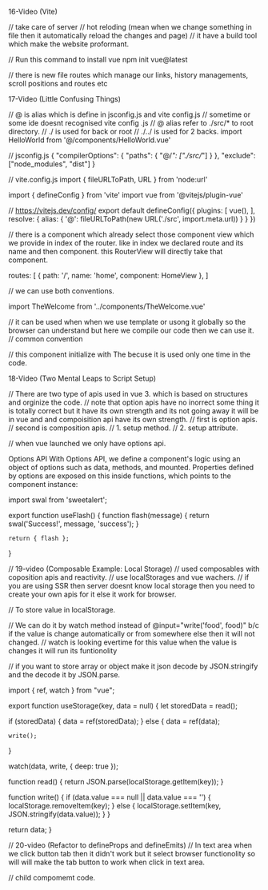 16-Video (Vite)

// take care of server
// hot reloding (mean when we change something in file then it automatically reload the changes and page)
// it have a build tool which make the website proformant.

// Run this command to install vue
npm init vue@latest

// there is new file routes which manage our links, history managements, scroll positions and routes etc

17-Video (Little Confusing Things)

// @ is alias which is define in jsconfig.js and vite config.js
// sometime or some ide doesnt recognised vite config .js
// @ alias refer to ./src/* to root directory.
// ./ is used for back or root
// ./../ is used for 2 backs.
import HelloWorld from '@/components/HelloWorld.vue'

// jsconfig.js
{
  "compilerOptions": {
    "paths": {
      "@/*": ["./src/*"]
    }
  },
  "exclude": ["node_modules", "dist"]
}

// vite.config.js
import { fileURLToPath, URL } from 'node:url'

import { defineConfig } from 'vite'
import vue from '@vitejs/plugin-vue'

// https://vitejs.dev/config/
export default defineConfig({
  plugins: [
    vue(),
  ],
  resolve: {
    alias: {
      '@': fileURLToPath(new URL('./src', import.meta.url))
    }
  }
})

// there is a <RouterView /> component which already select those component view which we provide in index of the router. like in index we declared route and its name and then component. this RouterView will directly take that component.

<template>
  <header>
    <img alt="Vue logo" class="logo" src="@/assets/logo.svg" width="125" height="125" />

    <div class="wrapper">
      <HelloWorld msg="You did it!" />

      <nav>
        <RouterLink to="/">Home</RouterLink>
        <RouterLink to="/about">About</RouterLink>
        <RouterLink to="/contact">Contact</RouterLink>
      </nav>
    </div>
  </header>

  <RouterView />
</template>

routes: [
    {
      path: '/',
      name: 'home',
      component: HomeView
    },
]

// we can use both conventions.

import TheWelcome from '../components/TheWelcome.vue'

// it can be used when when we use template or usong it globally so the browser can understand but here we compile our code then we can use it.
<the-welcome />
// common convention
<TheWelcome />

// this component initialize with The becuse it is used only one time in the code.

18-Video (Two Mental Leaps to Script Setup)

// There are two type of apis used in vue 3. which is based on structures and orginize the code.
// note that option apis have no inorrect some thing it is totally correct but it have its own strength and its not going away it will be in vue and and compoisition api have its own strength.
// first is option apis. 
// second is composition apis.
// 1. setup method.
// 2. setup attribute.

// when vue launched we only have options api.

Options API​
With Options API, we define a component's logic using an object of options such as data, methods, and mounted. Properties defined by options are exposed on this inside functions, which points to the component instance:

<script>
export default {
  data() {
    return {
      count: 0
    }
  },

  methods: {
    increment() {
      this.count++
    }
  },

  mounted() {
    console.log(`The initial count is ${this.count}.`)
  }
}
</script>

<template>
  <button @click="increment">Count is: {{ count }}</button>
</template>

<!-- Composition API​
With Composition API, we define a component's logic using imported API functions. In SFCs, Composition API is typically used with <script setup>. The setup attribute is a hint that makes Vue perform compile-time transforms that allow us to use Composition API with less boilerplate. For example, imports and top-level variables / functions declared in <script setup> are directly usable in the template.

Composition API is a set of APIs that allows us to author Vue components using imported functions instead of declaring options. It is an umbrella term that covers the following APIs:

Reactivity API, e.g. ref() and reactive(), that allows us to directly create reactive state, computed state, and watchers.

Lifecycle Hooks, e.g. onMounted() and onUnmounted(), that allow us to programmatically hook into the component lifecycle.

Dependency Injection, i.e. provide() and inject(), that allow us to leverage Vue's dependency injection system while using Reactivity APIs.

Composition API is a built-in feature of Vue 3 and Vue 2.7. For older Vue 2 versions, use the officially maintained @vue/composition-api plugin. In Vue 3, it is also primarily used together with the <script setup> syntax in Single-File Components. Here's a basic example of a component using Composition API:

Here is the same component, with the exact same template, but using Composition API and <script setup> instead: -->

<script setup>
import { ref, onMounted } from 'vue'

// reactive state
const count = ref(0)

// functions that mutate state and trigger updates
function increment() {
  count.value++
}

// lifecycle hooks
onMounted(() => {
  console.log(`The initial count is ${count.value}.`)
})
</script>

<template>
  <button @click="increment">Count is: {{ count }}</button>
</template>

<!-- Option APi method  -->

<script>
export default {

  // here we declare the data which automatically reactive.
  data() {
    return {
      count: 0
    }
  },
}
</script>

<template>
  <button @click="increment">Count is: {{ count }}</button>
</template>

<!-- Composition apis method with setup method -->

<script>
import React from 'react';
import { ref, onMounted } from 'vue'

export default {
  component: { React },

  setup() {

    // reactive state
    const count = ref(0)

    // here we declare the data which is not automatically reactive first of all we have to declare it and this is declared in upper code.
    // but we don't use it directly we have to use it with .value like we use it in mounted. but in template we can use it directly with only name. but in script we have to use it with name.value.
    return {
      count,
    };

    // lifecycle hooks first of all we have to inport in fro reactive api.
    onMounted(() => {
      console.log(`The initial count is ${count.value}.`)
    })
  },
}
</script>

<template>
  <button @click="increment">Count is: {{ count }}</button>
</template>

<!-- Composition apis method with setup attribute (when we use setup attribute we turn on the compiler macro make the code little bit friendly)
1. when we import something we can use it directly we dont neet to declare it in cooponent.
2. we dont need export default object.
3. user ref for reactive.
4. and import ref and mounted from composition api.
5. wehen we declare variable then it is is not not neceassry to return it or define it data in data like option api or using setup method in compositio api and it is not reactive so we will use ref to make it reactive.
6. can't use that variable directly by its name in script. we have to use it by its name.value but we can use it in template.
7. functions can be direct use by its name just write function behind it.
// make the reactivityTransform true then you dont neet ref to be imported and dont neet to use name.vlaue in script you can directly use it
plugins: [
    vue({
      reactivityTransform: true,
    }),
  ],
 -->

<script setup>
// reactivityTransform: true, if thre then dont neet to import it.
import { ref, onMounted } from 'vue'

// reactive state. if we are using script attribute then we dont have to declaared data like in options api or we dont have to return it like when we use setup method. just declare it here with ref api.

// reactivityTransform: false,
const count = ref(0)
// reactivityTransform: true,
const count = $ref(0)

function increment() {
  // reactivityTransform: false,
  count.value++

  // reactivityTransform: true,
  count++
}

// can also make method like this.
let increment = () => {
  count++
}

onMounted(() => {
  // reactivityTransform: false,
  console.log(`The initial count is ${count.value}.`)

  // reactivityTransform: true,
  console.log(`The initial count is ${count}.`)
})
</script>

<template>
  <button @click="increment">Count is: {{ count }}</button>
</template>


<!-- 18-Video (From Mixins to Composables) -->

<!-- Special alert which we install on this command. -->
<!-- npm install sweetalert --save-dev -->

<script setup>
// import it like this:
import swal from 'sweetalert';

function flash(message) {
  // fisrt is title, second is message. and third is icon.
  swal('Success!', message, 'success');
}

// Mixins Code.
// just paste you script code of alert here.
// it works like traits code in php having different funcitons in one file and you can use it from averywhere.
// if you have large code than mixins is not clear. where my function is define. sp instead of it the most recommended approch is coposables.

import swal from 'sweetalert';

export default {
    methods: {
        flash(message) {
            return swal('Success!', message, 'success');
        }
    },
}

// Page code example

<script>
  import flash from './../../mixins/flash';

  export default {
    mixins: [flash],
  };

</script>

<!-- Composables Code. -->
<!-- just paste you script code of alert here. -->
<!-- its an alternate of mixins. -->
<!-- when you are making composable make this file with name use and then its name like useName -->

import swal from 'sweetalert';

export function useFlash() {
    function flash(message) {
        return swal('Success!', message, 'success');
    }

    return { flash };
}

<!-- component code with setup method  -->
<script>
import { useFlash } from './../../composables/useFlash.js';

export default {
  setup() {
    // Destructure the flash function from the composable
    let { flash } = useFlash();

    // Expose the flash function to the template
    return { flash };
  }
};

</script>

<!-- component code with setup attribute  -->

<script setup>

  import { useFlash } from './../../composables/useFlash.js';
  
  let { flash } = useFlash();

</script>

// 19-video (Composable Example: Local Storage)
// used composables with coposition apis and reactivity.
// use localStorages and vue wachers.
// if you are using SSR then server doesnt know local storage then you need to create your own apis for it else it work for browser.

// To store value in localStorage.
<script setup>
  import { ref, watch } from "vue";

  // get value from localStorage.
  let food = ref(localStorage.getItem("food"));
  let age = ref(localStorage.getItem("age"));

  function write(key, value) {
    // set value in localStorage.
    localStorage.setItem(key, val);
  }
</script>

<template>
  <main>
    <p>
      What is your favorite food? <input type="text" v-model="food" @input="write('food', food)">
    </p>
    <p>
      What is your favorite food? <input type="text" v-model="age" @input="write('age', age)">
    </p>
  </main>
</template>

// We can do it by watch method instead of @input="write('food', food)" b/c if the value is change automatically or from somewhere else then it will not changed.
// watch is looking evertime for this value when the value is changes it will run its funtionolity

<script setup>
  import { ref, watch } from "vue";

  let food = ref(localStorage.getItem("food"));
  let age = ref(localStorage.getItem("age"));

  // define like this. the first value is the name of data. the second oen is the value of data.
  watch(food, (val) => {
    write('food', val);
  })

  function write(key, val) {
    localStorage.setItem(key, val);
  }
</script>

<template>
  <main>
    <p>
      What is your favorite food? <input type="text" v-model="food">
    </p>
  </main>
</template>

 // if you want to store array or object make it json decode by JSON.stringify and the decode it by JSON.parse.

<!-- comopsable code -->
import { ref, watch } from "vue";

export function useStorage(key, data = null) {
  let storedData = read();

  if (storedData) {
    data = ref(storedData);
  } else {
    data = ref(data);

    write();
  }

  <!-- if you use obj then you need deep = true so that waatch can check deep into obj it will check value in obj which is changed if there is no deep then it will nor check deep it will just look into the first value which is work for normal data. if there is no need then you need to changes the entire object with the obj name. -->
  watch(data, write, { deep: true });

  function read() {
    return JSON.parse(localStorage.getItem(key));
  }

  function write() {
    if (data.value === null || data.value === '') {
      localStorage.removeItem(key);
    } else {
      localStorage.setItem(key, JSON.stringify(data.value));
    }
  }

  return data;
}

<!-- component code -->
 <script setup>
  import { useStorage } from "./../../composables/useStorage";

  let food = useStorage('food', 'tacos');

  // store obj in local storage.
  let obj = useStorage('obj', { one : 'one' });

  setTimeout(() => {
    obj.value.one = 'changed';
  }, 3000);

</script>

<template>
  <main>
    <p>
      What is your favorite food? <input type="text" v-model="food">
    </p>
  </main>
</template>

// 20-video (Refactor to defineProps and defineEmits)
// In text area when we click button tab then it didn't work but it select browser functionolity so will will make the tab button to work when click in text area.

// child compomemt code.
<script setup>

// props is used like this in composable api and if we want to take model value so we can taek it like this same as option api.
// that how we passed model data from parent compoennt to child compoennt.
defineProps({
  modelValue: String
});

// this decleration is must.
let emit = defineEmits(['update:modelValue']);

// e will give you total elemen template and the .target will give you the data.
function onTabPress(e) {
  let textarea = e.target;
  let val = textarea.value,
    start = textarea.selectionStart,
    end = textarea.selectionEnd;
  // select value then start position and then end position and put tab between them.
  textarea.value = val.substring(0, start) + "\t" + val.substring(end);
  // then move the cursot to the end of that value so you can write from that tabbable position. and i think this start + 1 is not necessary.
  textarea.selectionStart = textarea.selectionEnd = start + 1;
}
</script>
<template>
  // prevent is used to disable the default functionality of the browser when click on tab and it works on our way.
  @keydown.tab. tab is modifier for tab button and there also more like for enter, backspace etc.
  // display modelvalue prop like this. v-text="modelValue"
  // @keyup="emit('update:modelValue', $event.target.value)"
  // when key up it will update the model value of the parent compoenent. but we have to declare the emits like we declare it in upper portion.
  <textarea
    @keydown.tab.prevent="onTabPress"
    @keyup="emit('update:modelValue', $event.target.value)"
    v-text="modelValue" />
</template>

// Parent compomemt code.
<script setup>
  import TabbableTextarea from "./../components/TabbableTextarea.vue";
  import { ref } from "vue";
  let comment = ref('initial textarea value');
</script>

<template>
  <main>
    <form>
      <TabbableTextarea v-model="comment" style="width: 100%; height: 300px;" />
    </form>
  </main>
</template>

// if we want to take template of something element of html then pass it to ref like in the below code
// make ref varible of it and then you can use its template for every thing you want.
<script> 
  let textarea = ref(null)

  let t = textarea.value;

</script>

<TabbableTextarea ref="textarea" />

// 21-video (Dependency Injection With Provide and Inject)
// you can see here we have to pass a prop from parnt to child and then child to child. this is a problem when we have large amounts of components and pass data to last child. so we can do it easily by Dependency Injection With Provide and Inject.

// parent componnt
<script setup>
  import Quiz from "../components/Quiz.vue";
  import { ref } from "vue";

</script>

<template>
  <main>
    <Quiz myquiz="first quiz"></Quiz>
  </main>
</template>

// child component
<script setup>
import QuizFoot from './QuizFoot.vue'

defineProps({
  myquiz: {
    type: String,
    required: true
  }
})
</script>
<template>
  <QuizFoot :myquiz="myquiz"></QuizFoot>
</template>

// scond child component
<script setup>

const props = defineProps({
  myquiz: {
    type: String,
    required: true
  }
})

</script>

<template>
  {{ myquiz }}
</template>

// by Dependency Injection With Provide and Inject. import provide from vue and thn pass data to it then in last child component import inject from vue and collct that key which you provide.
// if the data is reactive. and you change it from nested child then it will change in parent component because it is ractive.
// If you did not want to change value from footer then make function in provide and inject that function in child and you can call that function to change value from it. b/c in large projects if you change value from child then it is very hard to find that from where it changed.

// parent componnt
<script setup>
  import Quiz from "../components/Quiz.vue";
  import { provide, ref } from "vue";

  let key = ref("first quiz za mara");

  provide('key', {
    key,
    changeName: () => key.value = 'Change Name'
  });

</script>

<template>
  <main>
    {{ key }}
    <Quiz></Quiz>
  </main>
</template>

// last child component
<script setup>
import { inject } from 'vue';

const { key, changeName }  = inject('key');

setTimeout(() => {
  changeName();
}, 3000);
</script>

<template>
  {{ key }}
</template>

// 21-video (Store State in an External File)
// we will discuss this.
// global state.
// prop drilling.
// ractivity.

// if we have data and we want access of that data in every component. then we want some global state that we store our data there and we have access of that data to all components.

// you can create many stores as you want . may be you can create for some specific user or for shopping cart
// you can make the store reactive then you can use it change it from the component. as like we have done it below.

// some of the road blocks.
// In bigger apps some time our states changes but we dont know from where it changes.
// and i want to hook in when data changes. may be store data in local storage.
// these are some bloacks in next video we will discuss this that how to overcome.

// quizStore code.
// reactive is a specially use for objects.
import { reactive } from "vue";

export let state = reactive({
  name: 'My Second Quiz',
  questions: []
});

// template code.
<template>
  <div>
    <h5>{{ state.name }}</h5>
  </div>

  <button @click="state.name = 'changed'">{{ state.name }}</button>
</template>

<script setup>
import {state} from "@/stores/quizStore";
</script>

// 22-video (Direct Mutation Concerns)
// we will discuss this.
// State
// Actions
// Mutating State

// we discuss globall state lately and now the variabe we store data is called state.
// the function based on this state is called action.

// Parent component.
<script setup>
import {counter} from "@/stores/counterStore";
</script>

<template>
  <div>
    <h1>{{ counter.count }}</h1>

    <button @click="counter.increment()">Increment</button>
  </div>
</template>

// store code.
import { reactive } from "vue";

export let counter = reactive({
  // state
  count: 0,

  // action
  increment() {
    if (this.count >= 10) {
      return;
    }

    this.count++;
  }
});











